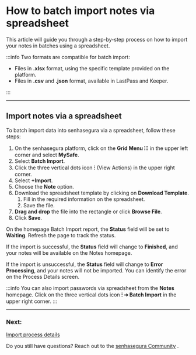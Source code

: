 # How to batch import notes via spreadsheet

This article will guide you through a step-by-step process on how to import your notes in batches using a spreadsheet.

:::info
Two formats are compatible for batch import:

- Files in **.xlsx** format, using the specific template provided on the platform.
- Files in **.csv** and **.json** format, available in LastPass and Keeper.

:::

***
## Import notes via a spreadsheet
To batch import data into senhasegura via a spreadsheet, follow these steps:
1. On the senhasegura platform, click on the **Grid Menu ⁝⁝⁝** in the upper left corner and select **MySafe**.
2. Select **Batch Import**.
3. Click the three vertical dots icon **⁝** (View Actions) in the upper right corner.
4. Select **+Import**.
5. Choose the **Note** option.
6. Download the spreadsheet template by clicking on **Download Template**.
    1. Fill in the required information on the spreadsheet.
    2. Save the file.
7. **Drag and drop** the file into the rectangle or click **Browse File**.
8. Click **Save**.

On the homepage Batch Import report, the **Status** field will be set to **Waiting**. Refresh the page to track the status.

If the import is successful, the **Status** field will change to **Finished**, and your notes will be available on the Notes homepage.

If the import is unsuccessful, the **Status** field will change to **Error Processing**, and your notes will not be imported. You can identify the error on the Process Details screen.

:::info
You can also import passwords via spreadsheet from the **Notes** homepage. Click on the three vertical dots icon **⁝ ➔ Batch Import** in the upper right corner.
:::
***
### Next:
[Import process details](/v3-32/docs/mysafe-import-process-details)

Do you still have questions? Reach out to the [senhasegura Community](https://community.senhasegura.io/) .
